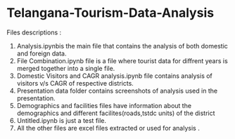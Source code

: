 # Telangana-Tourism-Data-Analysis
Files descriptions :
1. Analysis.ipynbis the main file that contains the analysis of both domestic and foreign data.
2. File Combination.ipynb file is a file where tourist data for diffrent years is merged together into a single file.
3. Domestic Visitors and CAGR analysis.ipynb file contains analysis of visitors v/s CAGR of respective districts.
4. Presentation data folder contains screenshots of analysis used in the presentation.
5. Demographics and facilities files have information about the demographics and different facilites(roads,tstdc units) of the district
6. Untitled.ipynb is just a test file.
7. All the other files are excel files extracted or used for analysis .
